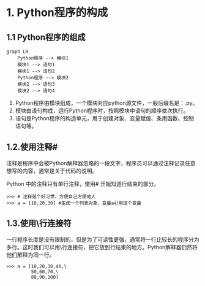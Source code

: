 # 1. Python程序的构成

## 1.1 Python程序的组成

```mermaid
graph LR
    Python程序 --> 模块1
    模块1 --> 语句1
    模块1 --> 语句2
    Python程序 --> 模块2	
    模块2 --> 语句3
    模块2 --> 语句4

```

1. Python程序由模块组成，一个模块对应python源文件，一般后缀名是：.py。
2. 模块由语句构成，运行Python程序时，按照模块中语句的顺序依次执行。
3. 语句是Python程序的构造单元，用于创建对象、变量赋值、条用函数、控制语句等。

## 1.2.使用注释#

注释是程序中会被Python解释器忽略的一段文字，程序员可以通过注释记录任意想写的内容，通常是关于代码的说明。

Python 中的注释只有单行注释，使用# 开始知道行结束的部分。

```
>>> # 注释是个好习惯，方便自己方便他人
>>> a = [10,20,30] #生成一个列表对象，变量a引用这个变量
```
## 1.3.使用\行连接符

一行程序长度是没有限制的，但是为了可读性更强，通常将一行比较长的程序分为多行。这时我们可以用\行连接符，把它放到行结束的地方。Python解释器仍然将他们解释为同一行。

```
>>> a = [10,20,30,40,\
         50,60,70,\
         80,90,100]
```